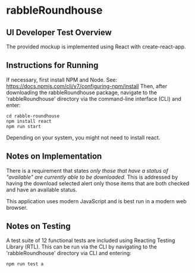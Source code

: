 # rabbleRoundhouse

## UI Developer Test Overview
The provided mockup is implemented using React with create-react-app.  

## Instructions for Running
If necessary, first install NPM and Node. See: https://docs.npmjs.com/cli/v7/configuring-npm/install
Then, after downloading the rabbleRoundhouse package, navigate to the 'rabbleRoundhouse' directory via the command-line interface (CLI) and enter: 
```
cd rabble-roundhouse
npm install react
npm run start
```
Depending on your system, you might not need to install react. 

## Notes on Implementation
There is a requirement that states <i>only those that have a status of "available" are currently able to be downloaded</i>. This is addressed by having the download selected alert only those items that are both checked and have an available status. 

This application uses modern JavaScript and is best run in a modern web browser. 

## Notes on Testing
A test suite of 12 functional tests are included using Reacting Testing Library (RTL). This can be run via the CLI by navigating to the 'rabbleRoundhouse' directory via CLI and entering:
```
npm run test a
```
